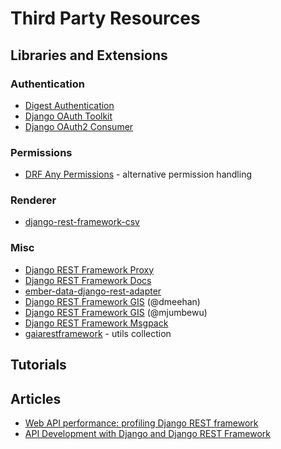 # Third Party Resources

## Libraries and Extensions

### Authentication

* [Digest Authentication](https://github.com/juanriaza/django-rest-framework-digestauth)
* [Django OAuth Toolkit](https://github.com/evonove/django-oauth-toolkit)
* [Django OAuth2 Consumer](https://github.com/Rediker-Software/doac)

### Permissions

* [DRF Any Permissions](https://github.com/kevin-brown/drf-any-permissions) - alternative permission handling

### Renderer

* [django-rest-framework-csv](https://github.com/mjumbewu/django-rest-framework-csv)

### Misc

* [Django REST Framework Proxy](https://github.com/eofs/django-rest-framework-proxy)
* [Django REST Framework Docs](https://github.com/marcgibbons/django-rest-framework-docs)
* [ember-data-django-rest-adapter](https://github.com/toranb/ember-data-django-rest-adapter)
* [Django REST Framework GIS](https://github.com/dmeehan/django-rest-framework-gis) (@dmeehan)
* [Django REST Framework GIS](https://github.com/mjumbewu/django-rest-framework-gis) (@mjumbewu)
* [Django REST Framework Msgpack](https://github.com/juanriaza/django-rest-framework-msgpack)
* [gaiarestframework](https://github.com/AppsFuel/gaiarestframework) - utils collection

## Tutorials

## Articles

* [Web API performance: profiling Django REST framework](http://dabapps.com/blog/api-performance-profiling-django-rest-framework/)
* [API Development with Django and Django REST Framework](https://bnotions.com/api-development-with-django-and-django-rest-framework/)
